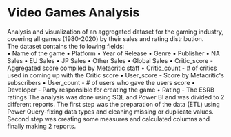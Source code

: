 # Video Games Analysis
Analysis and visualization of an aggregated dataset for the gaming industry, <br />
covering all games (1980-2020) by their sales and rating distribution. <br />
The dataset contains the following fields: <br />
•	Name of the game
•	Platform
•	Year of Release
•	Genre
•	Publisher
•	NA Sales
•	EU Sales
•	JP Sales
•	Other Sales
•	Global Sales 
•	Critic_score - Aggregated score compiled by Metacritic staff
•	Critic_count - # of critics used in coming up with the Critic score
•	User_score - Score by Metacritic's subscribers
•	User_count - # of users who gave the users score
•	Developer - Party responsible for creating the game
•	Rating - The ESRB ratings
The analysis was done using SQL and Power BI and was divided to 2 different reports.
The first step was the preparation of the data (ETL) using Power Query-fixing data types and cleaning missing or duplicate values. Second step was creating some measures and calculated columns and finally making 2 reports. 
 
